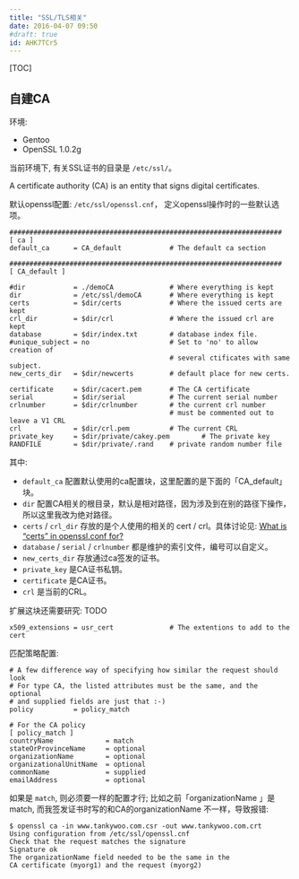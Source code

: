 ```yaml
---
title: "SSL/TLS相关"
date: 2016-04-07 09:50
#draft: true
id: AHK7TCr5
---
```


[TOC]

## 自建CA ##

环境:

* Gentoo
* OpenSSL 1.0.2g

当前环境下, 有关SSL证书的目录是 `/etc/ssl/`。

A certificate authority (CA) is an entity that signs digital certificates.

默认openssl配置: `/etc/ssl/openssl.cnf`， 定义openssl操作时的一些默认选项。

	####################################################################
	[ ca ]
	default_ca      = CA_default            # The default ca section

	####################################################################
	[ CA_default ]

	#dir            = ./demoCA              # Where everything is kept
	dir             = /etc/ssl/demoCA       # Where everything is kept
	certs           = $dir/certs            # Where the issued certs are kept
	crl_dir         = $dir/crl              # Where the issued crl are kept
	database        = $dir/index.txt        # database index file.
	#unique_subject = no                    # Set to 'no' to allow creation of
											# several ctificates with same subject.
	new_certs_dir   = $dir/newcerts         # default place for new certs.

	certificate     = $dir/cacert.pem       # The CA certificate
	serial          = $dir/serial           # The current serial number
	crlnumber       = $dir/crlnumber        # the current crl number
											# must be commented out to leave a V1 CRL
	crl             = $dir/crl.pem          # The current CRL
	private_key     = $dir/private/cakey.pem        # The private key
	RANDFILE        = $dir/private/.rand    # private random number file

其中:

* `default_ca` 配置默认使用的ca配置块，这里配置的是下面的「CA_default」块。
* `dir` 配置CA相关的根目录，默认是相对路径，因为涉及到在别的路径下操作，所以这里我改为绝对路径。
* `certs` / `crl_dir` 存放的是个人使用的相关的 cert / crl。具体讨论见: [What is “certs” in openssl.conf for?](http://serverfault.com/questions/360825/what-is-certs-in-openssl-conf-for)
* `database` / `serial` / `crlnumber` 都是维护的索引文件，编号可以自定义。
* `new_certs_dir` 存放通过ca签发的证书。
* `private_key` 是CA证书私钥。
* `certificate` 是CA证书。
* `crl` 是当前的CRL。

扩展这块还需要研究: TODO

	x509_extensions = usr_cert              # The extentions to add to the cert

匹配策略配置:

	# A few difference way of specifying how similar the request should look
	# For type CA, the listed attributes must be the same, and the optional
	# and supplied fields are just that :-)
	policy          = policy_match
	
	# For the CA policy
	[ policy_match ]
	countryName             = match
	stateOrProvinceName     = optional
	organizationName        = optional
	organizationalUnitName  = optional
	commonName              = supplied
	emailAddress            = optional

如果是 `match`, 则必须要一样的配置才行; 比如之前「organizationName 」是match, 而我签发证书时写的和CA的organizationName 不一样，导致报错:

	$ openssl ca -in www.tankywoo.com.csr -out www.tankywoo.com.crt
	Using configuration from /etc/ssl/openssl.cnf
	Check that the request matches the signature
	Signature ok
	The organizationName field needed to be the same in the
	CA certificate (myorg1) and the request (myorg2)


